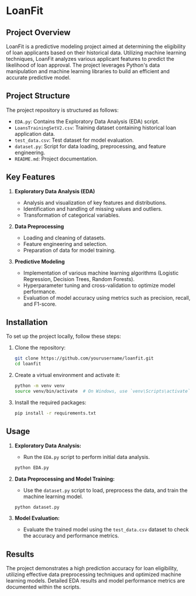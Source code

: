 # LoanFit

## Project Overview
LoanFit is a predictive modeling project aimed at determining the eligibility of loan applicants based on their historical data. Utilizing machine learning techniques, LoanFit analyzes various applicant features to predict the likelihood of loan approval. The project leverages Python's data manipulation and machine learning libraries to build an efficient and accurate predictive model.

## Project Structure
The project repository is structured as follows:

- `EDA.py`: Contains the Exploratory Data Analysis (EDA) script.
- `LoansTrainingSetV2.csv`: Training dataset containing historical loan application data.
- `test_data.csv`: Test dataset for model evaluation.
- `dataset.py`: Script for data loading, preprocessing, and feature engineering.
- `README.md`: Project documentation.

## Key Features
1. **Exploratory Data Analysis (EDA)**
   - Analysis and visualization of key features and distributions.
   - Identification and handling of missing values and outliers.
   - Transformation of categorical variables.

2. **Data Preprocessing**
   - Loading and cleaning of datasets.
   - Feature engineering and selection.
   - Preparation of data for model training.

3. **Predictive Modeling**
   - Implementation of various machine learning algorithms (Logistic Regression, Decision Trees, Random Forests).
   - Hyperparameter tuning and cross-validation to optimize model performance.
   - Evaluation of model accuracy using metrics such as precision, recall, and F1-score.

## Installation
To set up the project locally, follow these steps:

1. Clone the repository:
    ```bash
    git clone https://github.com/yourusername/loanfit.git
    cd loanfit
    ```

2. Create a virtual environment and activate it:
    ```bash
    python -m venv venv
    source venv/bin/activate  # On Windows, use `venv\Scripts\activate`
    ```

3. Install the required packages:
    ```bash
    pip install -r requirements.txt
    ```

## Usage
1. **Exploratory Data Analysis:**
   - Run the `EDA.py` script to perform initial data analysis.
    ```bash
    python EDA.py
    ```

2. **Data Preprocessing and Model Training:**
   - Use the `dataset.py` script to load, preprocess the data, and train the machine learning model.
    ```bash
    python dataset.py
    ```

3. **Model Evaluation:**
   - Evaluate the trained model using the `test_data.csv` dataset to check the accuracy and performance metrics.

## Results
The project demonstrates a high prediction accuracy for loan eligibility, utilizing effective data preprocessing techniques and optimized machine learning models. Detailed EDA results and model performance metrics are documented within the scripts.


